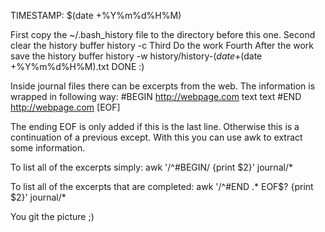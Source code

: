 TIMESTAMP:     $(date +%Y%m%d%H%M)


First copy the ~/.bash_history file to the directory before this one.
Second clear the history buffer history -c
Third Do the work
Fourth After the work save the history buffer history -w history/history-$(date +%Y%m%d%H%M).txt, write a journal in journal/journal-$(date +%Y%m%d%H%M).txt
DONE :)


Inside journal files there can be excerpts from the web.  The information is wrapped in following way:
  #BEGIN http://webpage.com
  text
  text
  #END http://webpage.com [EOF]

The ending EOF is only added if this is the last line.  Otherwise this is a continuation of a previous except.  With this you can use awk to extract some information.  

To list all of the excerpts simply:
  awk '/^#BEGIN/ {print $2}' journal/*

To list all of the excerpts that are completed:
  awk '/^#END .* EOF$? {print $2}' journal/*

You git the picture ;)


